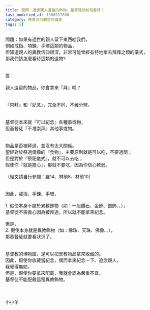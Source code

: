 ```yaml
---
title: 發問：過世親人遺留的飾物，基督徒該如何看待？
last_modified_at: 1580917800
category: 教會流行觀念的偏差
tags: []
---
```


<div>
<div>問題：如果有過世的親人留下東西給我們，</div>
<div>例如戒指、項鍊、手環這類的物品，</div>
<div>但知道親人的異教信仰很深，非常可能曾經有特地拿去拜拜之類的儀式，</div>
<div>那我們該怎麼看待這類的遺物?</div>
<div> </div>
<div> </div>
<div>答：</div>
<div> </div>
<div>親人遺留的物品，你會拿來『拜』嗎？</div>
<div> </div>
<div> </div>
<div>『崇拜』和『紀念』，完全不同，不難分辨。</div>
<div> </div>
<div> </div>
<div>基督徒本來就『可以紀念』各種事或物，</div>
<div>但基督徒『不准崇拜』其他事或物。</div>
<div> </div>
<div> </div>
<div>物品是否被拜過，並沒有太大關係。</div>
<div>聖經對於祭過偶像的『食物』，主要原則就是可以吃，不要過問；</div>
<div>但是對於『祭祀儀式』，就不可以去吃；</div>
<div>假使你『就是擔心』，那就不要吃，因為你信心軟弱。</div>
<div> </div>
<div>（經文請自行參閱：羅14、林前8、林前10）</div>
<div> </div>
<div> </div>
<div>因此，戒指、手鍊、手環，</div>
<div> </div>
<div>1.<span style="white-space:pre"> </span>假使本身不屬於異教飾物（如：一般鑽石、金飾、銀飾、、），</div>
<div>基督徒不需擔心因為被拜過，所以就不能拿來紀念。</div>
<div> </div>
<div>但是，</div>
<div>2.<span style="white-space:pre"> </span>假使本身就是異教飾物（如：佛珠、天珠、佛像、、），</div>
<div>那基督徒就要看狀況了。</div>
<div> </div>
<div> </div>
<div>基督教的博物館，是可以把異教物品拿來收藏的。</div>
<div>因此，假使你收藏當紀念，偶而拿來紀念一下、追念親人，</div>
<div>我覺得無妨。</div>
<div>但是，假使你要拿來配戴，我就會認為嚴重不宜。</div>
<div>基督徒不能配戴這種異教飾物。</div>
<div> </div>
<div> </div>
<div> </div>
小小羊</div>
